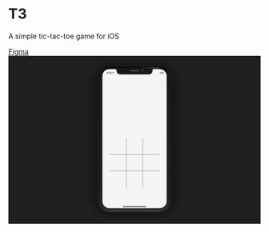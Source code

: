 # T3
A simple tic-tac-toe game for iOS

[Figma](https://www.figma.com/file/0jlrKEiaoLU1eGTS04cpR5EA/T3?node-id=0%3A1)
![](https://raw.githubusercontent.com/Jianan-Li/T3/master/t3.gif)

